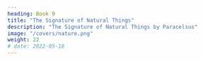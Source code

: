 ```yaml
---
heading: Book 9
title: "The Signature of Natural Things"
description: "The Signature of Natural Things by Paracelsus"
image: "/covers/nature.png"
weight: 22
# date: 2022-05-18
---
```


